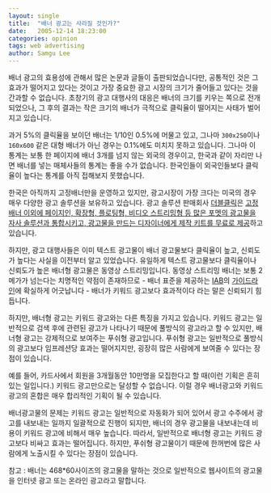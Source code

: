 ```yaml
---
layout: single
title:  "배너 광고는 사라질 것인가?"
date:   2005-12-14 18:23:00
categories: opinion
tags: web advertising
author: Samgu Lee
---
```

배너 광고의 효용성에 관해서 많은 논문과 글들이 출판되었습니다만, 공통적인 것은 그 효과가 떨어지고 있다는 것이고 가장 중요한 광고 시장의 크기가 줄어들고 있다는 것을 간과할 수 없습니다. 초창기의 광고 대행사의 대응은 배너의 크기를 키우는 쪽으로 전개되었으나, 그 후의 결과는 작은 크기의 배너가 극적으로 클릭율이 떨어지는 사태가 벌어지고 있습니다.

과거 5%의 클릭율을 보이던 배너는 1/10인 0.5%에 머물고 있고, 그나마 `300x250`이나 `160x600` 같은 대형 배너가 아닌 경우는 0.1%에도 미치지 못하고 있습니다. 그나마 이 통계는 보통 한 페이지에 배너 3개를 넘지 않는 외국의 경우이고, 한국과 같이 자리만 나면 배너를 넣는 매체사들의 통계는 좋을 수가 없습니다. 한국인들이 외국인들보다 클릭율이 높다는 통계를 아직 접해보지 못했습니다.

한국은 아직까지 고정배너만을 운영하고 있지만, 광고시장이 가장 크다는 미국의 경우 매우 다양한 광고 솔루션을 보유하고 있습니다. 광고 솔루션 판매회사 [더블클릭](http://www.doubleclick.com/)은 [고정배너 이외에 페이지인, 확장형, 플로팅형, 비디오 스트리밍형 등 많은 포멧의 광고물을 자사 솔루션과 통합시키고, 광고물을 만드는 디자이너에게 제작 키트를 무료로 제공](http://www.dartmotif.com/)하고 있습니다.

하지만, 광고 대행사들은 이미 텍스트 광고물이 배너 광고물보다 클릭율이 높고, 신뢰도가 높다는 사실을 이전부터 알고 있었습니다. 유일하게 텍스트 광고물보다 클릭율이나 신뢰도가 높은 배너형 광고물은 동영상 스트리밍입니다. 동영상 스트리밍 배너는 보통 2메가가 넘는다는 치명적인 약점이 존재하므로 - 배너 표준을 제공하는 [IAB](http://www.iab.net/)의 [가이드라인](http://www.iab.net/standards/adunits.asp)에 확실하게 어긋납니다 - 배너가 키워드 광고보다 효과적이다 라는 말은 신뢰되기 힘듭니다.

하지만, 배너형 광고는 키워드 광고와는 다른 특징을 가지고 있습니다. 키워드 광고는 일반적으로 검색 후에 관련된 광고가 나타나기 때문에 풀방식의 광고라고 할 수 있지만, 배너형 광고는 강제적으로 보여주는 푸쉬형 광고입니다. 푸쉬형 광고는 일반적으로 풀방식의 광고보다 임프레션당 효과는 떨어지지만, 굉장히 많은 사람에게 보여줄 수 있다는 장점이 있습니다.

예를 들어, 카드사에서 회원을 3개월동안 10만명을 모집한다고 할 때(이런 기획은 흔히 있는 일입니다.) 키워드 광고만으로는 달성할 수 없습니다. 이럴 경우 배너광고와 키워드광고의 혼합은 매우 합리적인 기획이 될 수 있습니다.

배너광고물의 문제는 키워드 광고는 일반적으로 자동화가 되어 있어서 광고 수주에서 광고를 내보내는 일까지 일괄적으로 진행이 되지만, 배너의 경우 광고물을 내보내는데 비용이 키워드 광고에 비해서 매우 높습니다. 따라서, 일반적으로 배너형 광고는 키워드 광고보다 비싸고 효과는 떨어집니다. 하지만, 푸쉬형 광고물이기 때문에 한꺼번에 많은 사람에게 노출시킬 수 있다는 장점이 있습니다.

참고 : 배너는 468*60사이즈의 광고물을 말하는 것으로 일반적으로 웹사이트의 광고물을 인터넷 광고 또는 온라인 광고라고 말합니다.